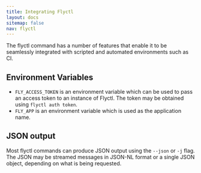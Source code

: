 ```yaml
---
title: Integrating Flyctl
layout: docs
sitemap: false
nav: flyctl
---
```


The flyctl command has a number of features that enable it to be seamlessly integrated with scripted and automated environments such as CI.

## Environment Variables

* `FLY_ACCESS_TOKEN` is an environment variable which can be used to pass an access token to an instance of Flyctl. The token may be obtained using `flyctl auth token`.
* `FLY_APP` is an environment variable which is used as the application name.

## JSON output

Most flyctl commands can produce JSON output using the `--json` or `-j` flag. The JSON may be streamed messages in JSON-NL format or a single JSON object, depending on what is being requested.

